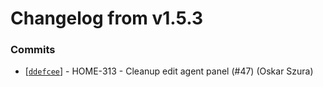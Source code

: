 # Changelog from v1.5.3
### Commits
* [[`ddefcee`](http://github.com/smart-evolution/shpanel/commit/ddefcee1504c68acfa246fa842a4d41e1f830c0f)] - HOME-313 - Cleanup edit agent panel (#47) (Oskar Szura)